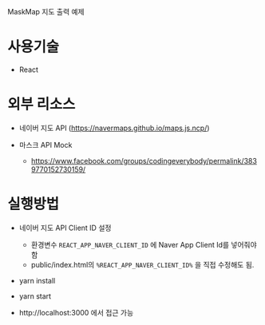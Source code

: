 MaskMap 지도 출력 예제

# 사용기술

- React

# 외부 리소스 

- 네이버 지도 API (https://navermaps.github.io/maps.js.ncp/)

- 마스크 API Mock
  - https://www.facebook.com/groups/codingeverybody/permalink/3839770152730159/
  
  
# 실행방법

- 네이버 지도 API Client ID 설정
  - 환경변수 `REACT_APP_NAVER_CLIENT_ID` 에 Naver App Client Id를 넣어줘야함
  - public/index.html의 `%REACT_APP_NAVER_CLIENT_ID%` 을 직접 수정해도 됨.

- yarn install
- yarn start

- http://localhost:3000 에서 접근 가능

